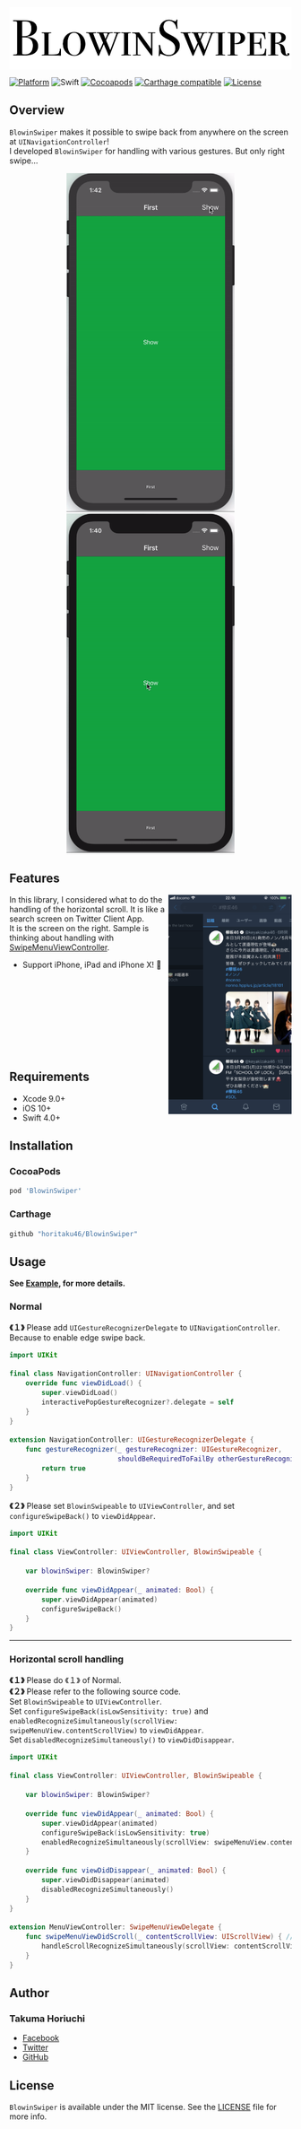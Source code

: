 <p align="center">
    <img src="https://github.com/horitaku46/Assets/blob/master/BlowinSwiper/banner.png" align="center" width="600">
</p>

[![Platform](http://img.shields.io/badge/platform-iOS-blue.svg?style=flat)](https://developer.apple.com/iphone/index.action)
![Swift](https://img.shields.io/badge/Swift-4.0-orange.svg)
[![Cocoapods](https://img.shields.io/badge/Cocoapods-compatible-brightgreen.svg)](https://img.shields.io/badge/Cocoapods-compatible-brightgreen.svg)
[![Carthage compatible](https://img.shields.io/badge/Carthage-Compatible-brightgreen.svg?style=flat)](https://github.com/Carthage/Carthage)
[![License](http://img.shields.io/badge/license-MIT-lightgrey.svg?style=flat)](http://mit-license.org)

## Overview
`BlowinSwiper` makes it possible to swipe back from anywhere on the screen at `UINavigationController`!  
I developed `BlowinSwiper` for handling with various gestures. But only right swipe...

<p align="center">
    <img src="https://github.com/horitaku46/Assets/blob/master/BlowinSwiper/normal.gif" width="300">
    <img src="https://github.com/horitaku46/Assets/blob/master/BlowinSwiper/horizon_scroll.gif" width="300">
</p>

## Features
<img src="https://github.com/horitaku46/Assets/blob/master/BlowinSwiper/twitter_search.png" align="right" width="220">

In this library, I considered what to do the handling of the horizontal scroll. It is like a search screen on Twitter Client App.  
It is the screen on the right.
Sample is thinking about handling with [SwipeMenuViewController](https://github.com/yysskk/SwipeMenuViewController).

- Support iPhone, iPad and iPhone X! 🎉

<br>
<br>
<br>
<br>
<br>
<br>
<br>
<br>

## Requirements
- Xcode 9.0+
- iOS 10+
- Swift 4.0+

## Installation
### CocoaPods
```ruby
pod 'BlowinSwiper'
```
### Carthage
```ruby
github "horitaku46/BlowinSwiper"
```

## Usage
**See [Example](https://github.com/horitaku46/Serrata/tree/master/Example), for more details.**

### Normal
**《１》** Please add `UIGestureRecognizerDelegate` to `UINavigationController`. Because to enable edge swipe back.

```swift
import UIKit

final class NavigationController: UINavigationController {
    override func viewDidLoad() {
        super.viewDidLoad()
        interactivePopGestureRecognizer?.delegate = self
    }
}

extension NavigationController: UIGestureRecognizerDelegate {
    func gestureRecognizer(_ gestureRecognizer: UIGestureRecognizer,
                           shouldBeRequiredToFailBy otherGestureRecognizer: UIGestureRecognizer) -> Bool {
        return true
    }
}
```

**《２》** Please set `BlowinSwipeable` to `UIViewController`, and set `configureSwipeBack()` to `viewDidAppear`.

```swift
import UIKit

final class ViewController: UIViewController, BlowinSwipeable {

    var blowinSwiper: BlowinSwiper?

    override func viewDidAppear(_ animated: Bool) {
        super.viewDidAppear(animated)
        configureSwipeBack()
    }
}
```
---
### Horizontal scroll handling
**《１》** Please do 《１》 of Normal.  
**《２》** Please refer to the following source code.  
Set `BlowinSwipeable` to `UIViewController`.  
Set `configureSwipeBack(isLowSensitivity: true)` and `enabledRecognizeSimultaneously(scrollView: swipeMenuView.contentScrollView)` to `viewDidAppear`.  
Set `disabledRecognizeSimultaneously()` to `viewDidDisappear`.

```swift
import UIKit

final class ViewController: UIViewController, BlowinSwipeable {

    var blowinSwiper: BlowinSwiper?

    override func viewDidAppear(_ animated: Bool) {
        super.viewDidAppear(animated)
        configureSwipeBack(isLowSensitivity: true)
        enabledRecognizeSimultaneously(scrollView: swipeMenuView.contentScrollView)
    }

    override func viewDidDisappear(_ animated: Bool) {
        super.viewDidDisappear(animated)
        disabledRecognizeSimultaneously()
    }
}

extension MenuViewController: SwipeMenuViewDelegate {
    func swipeMenuViewDidScroll(_ contentScrollView: UIScrollView) { // added itself to this delegate.
        handleScrollRecognizeSimultaneously(scrollView: contentScrollView)
    }
}
```

## Author
### Takuma Horiuchi
- [Facebook](https://www.facebook.com/profile.php?id=100008388074028)
- [Twitter](https://twitter.com/horitaku_)
- [GitHub](https://github.com/horitaku46)

## License
`BlowinSwiper` is available under the MIT license. See the [LICENSE](./LICENSE) file for more info.
